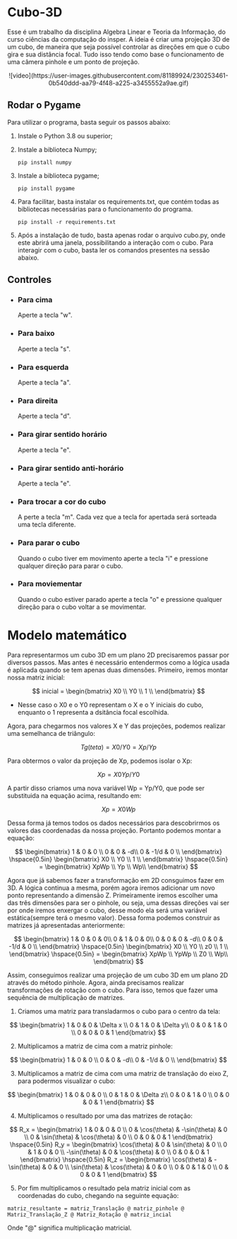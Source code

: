 # Cubo-3D
Esse é um trabalho da disciplina Algebra Linear e Teoria da Informação, do curso ciências da computação do insper. A ideia é criar uma projeção 3D de um cubo, de maneira que seja possível controlar as direções em que o cubo gira e sua distância focal. Tudo isso tendo como base o funcionamento de uma câmera pinhole e um ponto de projeção.

<p align="center">
  ![video](https://user-images.githubusercontent.com/81189924/230253461-0b540ddd-aa79-4f48-a225-a3455552a9ae.gif)
</p>


## Rodar o Pygame

  Para utilizar o programa, basta seguir os passos abaixo:

  1. Instale o Python 3.8 ou superior;

  2. Instale a biblioteca Numpy;
     
     ```pip install numpy```

  3. Instale a biblioteca pygame;
     
     ```pip install pygame```

  4. Para facilitar, basta instalar os requirements.txt, que contém todas as bibliotecas necessárias para o funcionamento do programa.
   
      ```pip install -r requirements.txt```
  
  5. Após a instalação de tudo, basta apenas rodar o arquivo cubo.py, onde este abrirá uma janela, possibilitando a interação com o cubo. Para interagir com o cubo, basta ler os comandos presentes na sessão abaixo.

## Controles

  - ### Para cima
    Aperte a tecla "w".

  - ### Para baixo
    Aperte a tecla "s".

  - ### Para esquerda
    Aperte a tecla "a".

  - ### Para direita
    Aperte a tecla "d".

  - ### Para girar sentido horário
    Aperte a tecla "e".
 
  - ### Para girar sentido anti-horário
    Aperte a tecla "e". 
  
  - ### Para trocar a cor do cubo
    A perte a tecla "m". Cada vez que a tecla for apertada será sorteada uma tecla diferente.
  
  - ### Para parar o cubo
    Quando o cubo tiver em movimento aperte a tecla "i" e pressione qualquer direção para parar o cubo.
  
  - ### Para moviementar
    Quando o cubo estiver parado aperte a tecla "o" e pressione qualquer direção para o cubo voltar a se movimentar.


# Modelo matemático

Para representarmos um cubo 3D em um plano 2D precisaremos passar por diversos passos. Mas antes é necessário entendermos como a lógica usada é aplicada quando se tem apenas duas dimensões. Primeiro, iremos montar nossa matriz inicial:  

$$
inicial = \begin{bmatrix}
X0 \\
Y0 \\
1 \\
\end{bmatrix}
$$

  - Nesse caso o X0 e o Y0 representam o X e o Y iniciais do cubo, enquanto o 1 representa a dsitância focal escolhida.

Agora, para chegarmos nos valores X e Y das projeções, podemos realizar uma semelhanca de triângulo:

$$
  Tg(teta) = X0/Y0 = Xp/Yp
$$

Para obtermos o valor da projeção de Xp, podemos isolar o Xp:

$$
  Xp = X0Yp/Y0
$$

A partir disso criamos uma nova variável Wp = Yp/Y0, que pode ser substituida na equação acima, resultando em:

$$
  Xp = X0Wp
$$


Dessa forma já temos todos os dados necessários para descobrirmos os valores das coordenadas da nossa projeção. Portanto podemos montar a equação:

$$
\begin{bmatrix}
1 & 0 & 0 \\
0 & 0 & -d\\
0 & -1/d & 0 \\
\end{bmatrix}
\hspace{0.5in}
\begin{bmatrix}
X0 \\
Y0 \\
1 \\
\end{bmatrix}
\hspace{0.5in}
= \begin{bmatrix}
XpWp \\
Yp \\
Wp\\
\end{bmatrix}
$$

Agora que já sabemos fazer a transformação em 2D consguimos fazer em 3D. A lógica continua a mesma, porém agora iremos adicionar um novo ponto representando a dimensão Z.  Primeiramente iremos escolher uma das três dimensões para ser o pinhole, ou seja, uma dessas direções vai ser por onde iremos enxergar o cubo, desse modo ela será uma variável estática(sempre terá o mesmo valor). Dessa forma podemos construir as matrizes já apresentadas anteriormente:

$$
\begin{bmatrix}
1 & 0 & 0 & 0\\
0 & 1 & 0 & 0\\
0 & 0 & 0 & -d\\
0 & 0 & -1/d & 0 \\
\end{bmatrix}
\hspace{0.5in}
\begin{bmatrix}
X0 \\
Y0 \\
z0 \\
1 \\
\end{bmatrix}
\hspace{0.5in}
= \begin{bmatrix}
XpWp \\
YpWp \\
Z0 \\
Wp\\
\end{bmatrix}
$$

Assim, conseguimos realizar uma projeção de um cubo 3D em um plano 2D através do método pinhole. Agora, ainda precisamos realizar transformações de rotação com o cubo. Para isso, temos que fazer uma sequência de multiplicação de matrizes.

  1. Criamos uma matriz para transladarmos o cubo para o centro da tela:

  
$$
\begin{bmatrix}
1 & 0 & 0 & \Delta x \\
0 & 1 & 0 & \Delta y\\
0 & 0 & 1 & 0 \\
0 & 0 & 0 & 1
\end{bmatrix}
$$


  2. Multiplicamos a matriz de cima com a matriz pinhole:

$$
\begin{bmatrix}
1 & 0 & 0 \\
0 & 0 & -d\\
0 & -1/d & 0 \\
\end{bmatrix}
$$


  3. Multiplicamos a matriz de cima com uma matriz de translação do eixo Z, para podermos visualizar o cubo:

$$
\begin{bmatrix}
1 & 0 & 0 & 0 \\
0 & 1 & 0 & \Delta z\\
0 & 0 & 1 & 0 \\
0 & 0 & 0 & 1
\end{bmatrix}
$$


  4. Multiplicamos o resultado por uma das matrizes de rotação:


$$
R_x = \begin{bmatrix}
1 & 0 & 0 & 0 \\
0 & \cos(\theta) & -\sin(\theta) & 0 \\
0 & \sin(\theta) & \cos(\theta) & 0 \\
0 & 0 & 0 & 1
\end{bmatrix}
\hspace{0.5in}
R_y = \begin{bmatrix}
\cos(\theta) & 0 & \sin(\theta) & 0 \\
0 & 1 & 0 & 0 \\
-\sin(\theta) & 0 & \cos(\theta) & 0 \\
0 & 0 & 0 & 1
\end{bmatrix}
\hspace{0.5in}
R_z = \begin{bmatrix}
\cos(\theta) & - \sin(\theta) & 0 & 0 \\
\sin(\theta) & \cos(\theta) & 0 & 0 \\
0 & 0 & 1 & 0 \\
0 & 0 & 0 & 1
\end{bmatrix}
$$




  5. Por fim multiplicamos o resultado pela matriz inicial com as coordenadas do cubo, chegando na seguinte equação:

    matriz_resultante = matriz_Translação @ matriz_pinhole @ Matriz_Translação_Z @ Matriz_Rotação @ matriz_incial
    
 Onde "@" significa multiplicação matricial.



